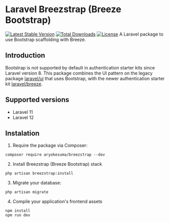 # Laravel Breezstrap (Breeze Bootstrap)
[![Latest Stable Version](http://poser.pugx.org/aryokesuma/breezstrap/v)](https://packagist.org/packages/aryokesuma/breezstrap) [![Total Downloads](http://poser.pugx.org/aryokesuma/breezstrap/downloads)](https://packagist.org/packages/aryokesuma/breezstrap) [![License](http://poser.pugx.org/aryokesuma/breezstrap/license)](https://packagist.org/packages/aryokesuma/breezstrap)
A Laravel package to use Bootstrap scaffolding with Breeze.

## Introduction

Bootstrap is not supported by default in authentication starter kits since Laravel version 8. This package combines the UI pattern on the legacy package [laravel/ui](https://github.com/laravel/ui) that uses Bootstrap, with the newer authentication starter kit [laravel/breeze](https://github.com/laravel/breeze).

## Supported versions

* Laravel 11
* Laravel 12

## Instalation

1. Require the package via Composer:

```
composer require aryokesuma/breezstrap --dev
```

2. Install Breezstrap (Breeze Bootstrap) stack

```
php artisan breezstrap:install
```

3. Migrate your database:

```
php artisan migrate
```

4. Compile your application's frontend assets

```
npm install
npm run dev
``` 

